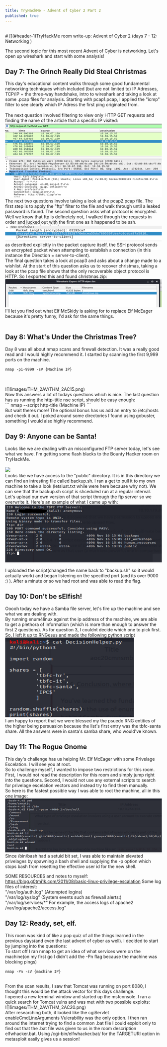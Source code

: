 ```yaml
---
title: TryHackMe - Advent of Cyber 2 Part 2
published: true
---
```

<br/>
# [](#header-1)TryHackMe room write-up: Advent of Cyber 2 (days 7 - 12: Networking )

The second topic for this most recent Advent of Cyber is networking. Let's open up wireshark and start with some analysis!

## Day 7: The Grinch Really Did Steal Christmas

This day's educational content walks through some good fundamental networking techniques which included (but are not limited to) IP Adresses, TCP/IP + the three-way handshake, intro to wireshark and taking a look at some .pcap files for analysis. Starting with pcap1.pcap, I applied the "icmp" filter to see clearly which IP Adress the first ping originated from.
<br/>
<br/>
The next question involved filtering to view only HTTP GET requests and finding the name of the article that a specific IP visited:
<br/>
![](images/THM_2AV/THM_2AC12.png)
<br/>
The next two questions involve taking a look at the pcap2.pcap file. The first step is to apply the "ftp" filter to the file and walk through until a leaked password is found. The second question asks what protocol is encrypted. Well we know that ftp is definetely not, I walked through the requests in order and lucked out with the first one as it happened to be ssh.
<br/>
![](images/THM_2AV/THM_2AC13.png)
<br/>
as described explicitly in the packet capture itself, the SSH protocol sends an encrypted packet when attempting to establish a connection (in this instance the Direction = server-to-client).
<br/>
The final question takes a look at pcap3 and asks about a change made to a wishlist. At the start of this question asks us to recover christmas, taking a look at the pcap file shows that the only recoverable object protocol is HTTP. So I exported this and found christmas.zip:
<br/>
![](images/THM_2AV/THM_2AC14.png)
<br/>
I'll let you find out what Elf McSkidy is asking for to replace Elf McEager because it's pretty funny, I'd ask for the same things.
<br/>
<br/>

## Day 8: What's Under the Christmas Tree?

Day 8 was all about nmap scans and firewall detection. It was a really good read and I would highly recommend it. I started by scanning the first 9,999 ports on the machine. 
<br/>
```
nmap -p1-9999 -sV {Machine IP}
```
<br/>
<br/>
![](images/THM_2AV/THM_2AC15.png)
<br/>
Now this answers a lot of todays questions which is nice. The last question has us running the http-title nse script, should be easy enough:
<br/>
```
nmap --script http-title {Machine IP}
```
<br/>
But wait theres more! The optional bonus has us add an entry to /etc/hosts and check it out. I poked around some directories I found using gobuster, something I would also highly recommend. 

## Day 9: Anyone can be Santa!

Looks like we are dealing with an misconfigured FTP server today, let's see what we have. I'm getting some flash blacks to the Bounty Hacker room on TryHackMe.
<br/>
<br/>
![](images/THM_2AV/THM_2AC16.png)
<br/>
Looks like we have access to the "public" directory. It is in this directory we can find an intresting file called backup.sh. I ran a get to pull it to my own machine to take a look (letsiust.txt while were here because why not). We can see that the backup.sh script is shceduled run at a regular interval. Let's upload our own version of that script through the ftp server so we overwrite it. Here's an example of what I came up with:
<br/>
![](images/THM_2AV/THM_2AC17.png)
<br/>

I uploaded the script(changed the name back to "backup.sh" so it would actually work) and began listening on the specified port (and its over 9000 :) ). After a minute or so we had root and was able to read the flag.

## Day 10: Don't be sElfish! 

Ooooh today we have a Samba file server, let's fire up the machine and see what we are dealing with. 
<br/>
By running enum4linux against the ip address of the machine, we are able to get a plethora of information (which is more than enough to answer the first 2 questions). As for question 3, I couldnt decide which one to pick first. So, I left it up to RNGesus and made the following python script
<br/>
![](images/THM_2AV/THM_2AC18.png)
<br/>
I am happy to report that we were blessed my the psuedo RNG entities of the higher being persuasion because the list's first entry was the tbfc-santa share. All the answers were in santa's samba share, who would've known.

## Day 11: The Rogue Gnome

This day's challenge has us helping Mr. Elf McEager with some Privelage Escelation. I will see you at root.
<br/>
So to challenge myself, I wanted to impose two restrictions for this room. First, I would not read the description for this room and simply jump right into the questions. Second, I would not use any external scripts to search for privelage escelation vectors and instead try to find them manually.
<br/>
So here is the fastest possible way I was able to root the machine, all in this one image:
<br/>
![](images/THM_2AV/THM_2AC19.png)
<br/>
Since /bin/bash had a setuid bit set, I was able to maintain elevated privelages by spawning a bash shell and supplying the -p option which stops bash from resetting the effective user id for the new shell. 

SOME RESOURCES and notes to myself:
https://blog.g0tmi1k.com/2011/08/basic-linux-privilege-escalation
Some log files of interest:
<br/>
"/var/log/auth.log" (Attempted logins)
<br/>
"/var/log/syslog" (System events such as firewall alerts:)
<br/>
"/var/log/services/*"
For example, the access logs of apache2
    /var/log/apache2/access.log"
<br/>

## Day 12: Ready, set, elf. 

This room was kind of like a pop quiz of all the things learned in the previous days(and even the last advent of cyber as well). I decided to start by jumping into the questions:
<br/>
To start off I ran nmap to get an idea of what services were on the machine(on my first go I didn't add the -Pn flag because the machine was blocking pings)
<br/>
```
nmap -Pn -sV {machine IP}
```
<br/>
From the scan results, I saw that Tomcat was running on port 8080, I thought this would be the attack vector for this days challenge.
<br/>
I opened a new terminal window and started up the msfconsole. I ran a quick search for Tomcat vulns and was met with two possible exploits:
<br/>
![](images/THM_2AV/THM_2AC20.png)
<br/>
After researching both, it looked like the cgiServlet enableCmdLineArguments Vulerability was the only option. I then ran around the internet trying to find a common .bat file I could exploit only to find out that the .bat file was given to us in the room description elfwhacker.bat. Using /cgi-bin/elfwhacker.bat/ for the TARGETURI option in metasploit easily gives us a session!
